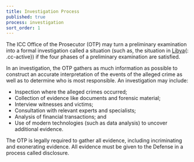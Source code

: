 ```yaml
---
title: Investigation Process
published: true
process: investigation
sort_order: 1
---
```



The ICC Office of the Prosecutor (OTP) may turn a preliminary examination into a formal investigation called a situation (such as, the situation in [Libya](){: .cc-active}) if the four phases of a preliminary examination are satisfied.

In an investigation, the OTP gathers as much information as possible to construct an accurate interpretation of the events of the alleged crime as well as to determine who is most responsible. An investigation may include:

* Inspection where the alleged crimes occurred;
* Collection of evidence like documents and forensic material;
* Interview witnesses and victims;
* Consultation with relevant experts and specialists;
* Analysis of financial transactions; and
* Use of modern technologies (such as data analysis) to uncover additional evidence.


The OTP is legally required to gather all evidence, including incriminating and exonerating evidence. All evidence must be given to the Defense in a process called disclosure.